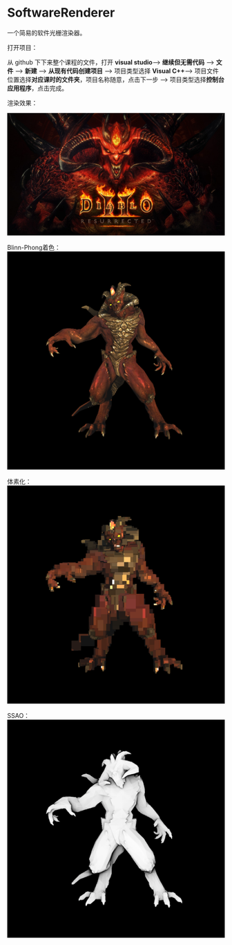 # SoftwareRenderer

一个简易的软件光栅渲染器。




打开项目：

从 github 下下来整个课程的文件，打开 **visual studio**--> **继续但无需代码** --> **文件** --> **新建** --> **从现有代码创建项目** --> 项目类型选择 **Visual C++**--> 项目文件位置选择**对应课时的文件夹**，项目名称随意，点击下一步 --> 项目类型选择**控制台应用程序**，点击完成。

渲染效果：

![D2R_EarlyAccessBetaOpenBeta_O_O_Xbox_1920x1080_v02](assets/D2R_EarlyAccessBetaOpenBeta_O_O_Xbox_1920x1080_v02.jpg)

Blinn-Phong着色：
![basecolor](assets/basecolor.png)

体素化：
![pixel](assets/pixel.png)

SSAO：
![SSAO](assets/SSAO.png)
